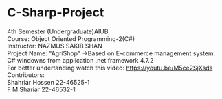 # C-Sharp-Project<br/>
4th Semester (Undergraduate)AIUB<br/>
Course: Object Oriented Programming-2(C#)<br/>
Instructor: NAZMUS SAKIB SHAN<br/>
Project Name: "AgriShop" ->Based on E-commerce management system.<br/>
C# windowns from application .net framework 4.7.2<br/>
For better undertanding watch this video: https://youtu.be/M5ce2SjXsds <br/>
Contributors:<br/>
Shahriar Hossen 22-46525-1<br/>
F M Shariar 22-46532-1<br/>
